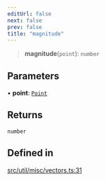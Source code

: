 ```yaml
---
editUrl: false
next: false
prev: false
title: "magnitude"
---
```


> **magnitude**(`point`): `number`

## Parameters

• **point**: [`Point`](/api/classes/point/)

## Returns

`number`

## Defined in

[src/util/misc/vectors.ts:31](https://github.com/fabricjs/fabric.js/blob/c093e29e73123dafcfa091ff4d5e04e690bb796e/src/util/misc/vectors.ts#L31)
